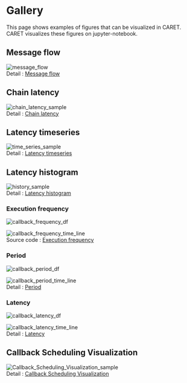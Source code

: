 # Gallery

This page shows examples of figures that can be visualized in CARET.
CARET visualizes these figures on jupyter-notebook.

## Message flow

![message_flow](./imgs/message_flow_sample.png)<br>
Detail : [Message flow](./visualization/visualization_api/message_flow.md)

## Chain latency

![chain_latency_sample](./imgs/chain_latency_sample.png)<br>
Detail : [Chain latency](./visualization/visualization_api/chain_latency.md)

## Latency timeseries

![time_series_sample](./imgs/time_series_sample.png)<br>
Detail : [Latency timeseries](./visualization/visualization_api/latency_time_series.md)

## Latency histogram

![history_sample](./imgs/history_sample.png)<br>
Detail : [Latency histogram](./visualization/visualization_api/latency_histogram.md)

### Execution frequency

![callback_frequency_df](./imgs/callback_frequency_df.png)

![callback_frequency_time_line](./imgs/callback_frequency_time_line.png)<br>
Source code : [Execution frequency](./visualization/visualization_api/callback_information.md#execution-frequency)

### Period

![callback_period_df](./imgs/callback_period_df.png)

![callback_period_time_line](./imgs/callback_period_time_line.png)<br>
Detail : [Period](./visualization/visualization_api/callback_information.md#period)

### Latency

![callback_latency_df](./imgs/callback_latency_df.png)

![callback_latency_time_line](./imgs/callback_latency_time_line.png)<br>
Detail : [Latency](./visualization/visualization_api/callback_information.md#latency)

## Callback Scheduling Visualization

![Callback_Scheduling_Visualization_sample](./imgs/callback_sched_sample.png)<br>
Detail : [Callback Scheduling Visualization](./visualization/visualization_api/callback_scheduling_visualization.md)
